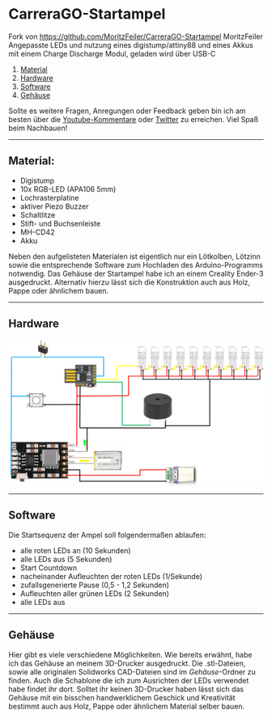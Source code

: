 # CarreraGO-Startampel
Fork von https://github.com/MoritzFeiler/CarreraGO-Startampel MoritzFeiler
Angepasste LEDs und nutzung eines digistump/attiny88 und eines Akkus mit einem Charge Discharge Modul, geladen wird über USB-C

1. [Material](#material)
2. [Hardware](#hardware)
3. [Software](#software)
4. [Gehäuse](#gehäuse)

Sollte es weitere Fragen, Anregungen oder Feedback geben bin ich am besten über die [Youtube-Kommentare](https://youtu.be/q5Slh3TaYYY) oder [Twitter](https://twitter.com/FeilerMoritz) zu erreichen. Viel Spaß beim Nachbauen! 

---
## Material:

- Digistump
- 10x RGB-LED (APA106 5mm)
- Lochrasterplatine 
- aktiver Piezo Buzzer
- Schaltlitze
- Stift- und Buchsenleiste
- MH-CD42
- Akku

Neben den aufgelisteten Materialen ist eigentlich nur ein Lötkolben, Lötzinn sowie die entsprechende Software zum Hochladen des Arduino-Programms notwendig. Das Gehäuse der Startampel habe ich an einem Creality Ender-3 ausgedruckt. Alternativ hierzu lässt sich die Konstruktion auch aus Holz, Pappe oder ähnlichem bauen. 

---
## Hardware
![Schaltplan](Schaltplan/Schematic.png)

---
## Software
Die Startsequenz der Ampel soll folgendermaßen ablaufen:
- alle roten LEDs an (10 Sekunden)
- alle LEDs aus (5 Sekunden)
- Start Countdown
- nacheinander Aufleuchten der roten LEDs (1/Sekunde)
- zufallsgenerierte Pause (0,5 - 1,2 Sekunden)
- Aufleuchten aller grünen LEDs (2 Sekunden)
- alle LEDs aus


--- 
## Gehäuse
Hier gibt es viele verschiedene Möglichkeiten. Wie bereits erwähnt, habe ich das Gehäuse an meinem 3D-Drucker ausgedruckt. Die .stl-Dateien, sowie alle originalen Solidworks CAD-Dateien sind im _Gehäuse_-Ordner zu finden. Auch die Schablone die ich zum Ausrichten der LEDs verwendet habe findet ihr dort. Solltet ihr keinen 3D-Drucker haben lässt sich das Gehäuse mit ein bisschen handwerklichem Geschick und Kreativität bestimmt auch aus Holz, Pappe oder ähnlichem Material selber bauen. 

